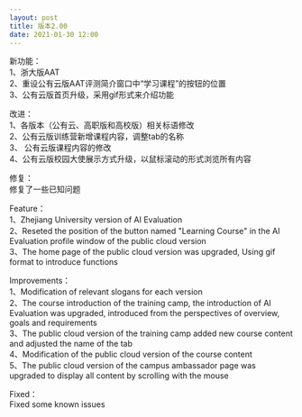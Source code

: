 ```yaml
---
layout: post                                        
title: 版本2.00
date: 2021-01-30 12:00
---
```

                                 
新功能：                                     
1、浙大版AAT                                         
2、重设公有云版AAT评测简介窗口中“学习课程”的按钮的位置                                     
3、公有云版首页升级，采用gif形式来介绍功能                                     
                                  
改进：                                             
1、各版本（公有云、高职版和高校版）相关标语修改                                
2、公有云版训练营新增课程内容，调整tab的名称                                    
3、 公有云版课程内容的修改                                
4、公有云版校园大使展示方式升级，以鼠标滚动的形式浏览所有内容                                     
                           
修复：                                 
修复了一些已知问题                      
                           
Feature：                                                        
1、Zhejiang University version of AI Evaluation                               
2、Reseted the position of the button named "Learning Course" in the AI Evaluation profile window of the public cloud version                                       
3、The home page of the public cloud version was upgraded, Using gif format to introduce functions                            
                             
Improvements：                                      
1、Modification of relevant slogans for each version                                         
2、The course introduction of the training camp, the introduction of AI Evaluation was upgraded, introduced from the perspectives of overview, goals and requirements                                   
3、The public cloud version of the training camp added new course content and adjusted the name of the tab                                             
4、Modification of the public cloud version of the course content                                         
5、The public cloud version of the campus ambassador page was upgraded to display all content by scrolling with the mouse                                     
                               
Fixed：                                                                               
Fixed some known issues                 
